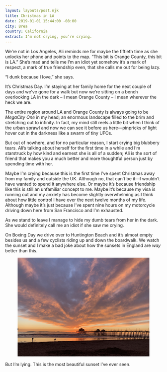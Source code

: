 ```yaml
---
layout: layouts/post.njk
title: Christmas in LA
date: 2019-01-01 15:44:00 -08:00
city: Brea
country: California
extract: I’m not crying, you’re crying.
---
```


We’re not in Los Angeles, Ali reminds me for maybe the fiftieth time as she unlocks her phone and points to the map. “This bit is Orange County, this bit is LA.” She’s mad and tells me I’m an idiot yet somehow it’s a mark of respect, a mark of true friendship even, that she calls me out for being lazy.

“I dunk because I love,” she says.

It’s Christmas Day. I’m staying at her family home for the next couple of days and we’ve gone for a walk but now we’re sitting on a bench overlooking LA in the dark – I mean Orange County – I mean wherever the heck we are.

The entire region around LA and Orange County is always going to be _MegaCity One_ in my head; an enormous landscape filled to the brim and stretching out to infinity. In fact, my mind still reels a little bit when I think of the urban sprawl and now we can see it before us here—pinpricks of light hover out in the darkness like a swarm of tiny UFOs.

But out of nowhere, and for no particular reason, I start crying big blubbery tears. Ali’s talking about herself for the first time in a while and I’m starstruck by how kind and earnest she is all of a sudden; Ali is the sort of friend that makes you a much better and more thoughtful person just by spending time with her.

Maybe I’m crying because this is the first time I’ve spent Christmas away from my family and outside the UK. Although no, that can’t be it—I wouldn’t have wanted to spend it anywhere else. Or maybe it’s because friendship like this is still an unfamiliar concept to me. Maybe it’s because my visa is running out and my anxiety has become slightly overwhelming as I think about how little control I have over the next twelve months of my life. Although maybe it’s just because I’ve spent nine hours on my motorcycle driving down here from San Francisco and I’m exhausted.

As we stand to leave I manage to hide my dumb tears from her in the dark. She would definitely call me an idiot if she saw me crying.

On Boxing Day we drive over to Huntington Beach and it’s almost empty besides us and a few cyclists riding up and down the boardwalk. We watch the sunset and I make a bad joke about how the sunsets in England are _way_ better than this.

<figure class="m-wrapper--full">
  <img src="/images/IMG_0199.jpg" alt="Huntington Beach" />
</figure>

But I’m lying. This is the most beautiful sunset I’ve ever seen.

